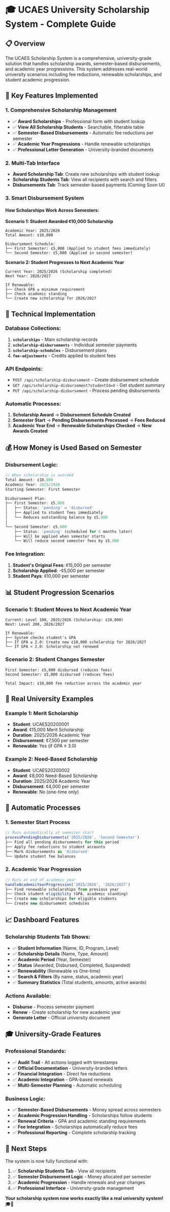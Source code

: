 # 🎓 UCAES University Scholarship System - Complete Guide

## 📋 Overview

The UCAES Scholarship System is a comprehensive, university-grade solution that handles scholarship awards, semester-based disbursements, and academic year progressions. This system addresses real-world university scenarios including fee reductions, renewable scholarships, and student academic progression.

## 🎯 Key Features Implemented

### 1. **Comprehensive Scholarship Management**
- ✅ **Award Scholarships** - Professional form with student lookup
- ✅ **View All Scholarship Students** - Searchable, filterable table
- ✅ **Semester-Based Disbursements** - Automatic fee reductions per semester
- ✅ **Academic Year Progressions** - Handle renewable scholarships
- ✅ **Professional Letter Generation** - University-branded documents

### 2. **Multi-Tab Interface**
- **Award Scholarship Tab**: Create new scholarships with student lookup
- **Scholarship Students Tab**: View all recipients with search and filters
- **Disbursements Tab**: Track semester-based payments (Coming Soon UI)

### 3. **Smart Disbursement System**

#### **How Scholarships Work Across Semesters:**

**Scenario 1: Student Awarded ¢10,000 Scholarship**
```
Academic Year: 2025/2026
Total Amount: ¢10,000

Disbursement Schedule:
├── First Semester: ¢5,000 (Applied to student fees immediately)
└── Second Semester: ¢5,000 (Applied in second semester)
```

**Scenario 2: Student Progresses to Next Academic Year**
```
Current Year: 2025/2026 (Scholarship completed)
Next Year: 2026/2027

If Renewable:
├── Check GPA ≥ minimum requirement
├── Check academic standing
└── Create new scholarship for 2026/2027
```

## 🔧 Technical Implementation

### **Database Collections:**

1. **`scholarships`** - Main scholarship records
2. **`scholarship-disbursements`** - Individual semester payments
3. **`scholarship-schedules`** - Disbursement plans
4. **`fee-adjustments`** - Credits applied to student fees

### **API Endpoints:**

- `POST /api/scholarship-disbursement` - Create disbursement schedule
- `GET /api/scholarship-disbursement?studentId=X` - Get student summary
- `PUT /api/scholarship-disbursement` - Process pending disbursements

### **Automatic Processes:**

1. **Scholarship Award** → **Disbursement Schedule Created**
2. **Semester Start** → **Pending Disbursements Processed** → **Fees Reduced**
3. **Academic Year End** → **Renewable Scholarships Checked** → **New Awards Created**

## 💰 How Money is Used Based on Semester

### **Disbursement Logic:**

```javascript
// When scholarship is awarded
Total Amount: ¢10,000
Academic Year: 2025/2026
Starting Semester: First Semester

Disbursement Plan:
├── First Semester: ¢5,000
│   ├── Status: 'pending' → 'disbursed'
│   ├── Applied to student fees immediately
│   └── Reduces outstanding balance by ¢5,000
│
└── Second Semester: ¢5,000
    ├── Status: 'pending' (scheduled for 6 months later)
    ├── Will be applied when semester starts
    └── Will reduce second semester fees by ¢5,000
```

### **Fee Integration:**

1. **Student's Original Fees**: ¢15,000 per semester
2. **Scholarship Applied**: -¢5,000 per semester
3. **Student Pays**: ¢10,000 per semester

## 📊 Student Progression Scenarios

### **Scenario 1: Student Moves to Next Academic Year**

```
Current: Level 100, 2025/2026 (Scholarship: ¢10,000)
Next: Level 200, 2026/2027

If Renewable:
├── System checks student's GPA
├── If GPA ≥ 2.0: Create new ¢10,000 scholarship for 2026/2027
└── If GPA < 2.0: Scholarship not renewed
```

### **Scenario 2: Student Changes Semester**

```
First Semester: ¢5,000 disbursed (reduces fees)
Second Semester: ¢5,000 disbursed (reduces fees)

Total Impact: ¢10,000 fee reduction across the academic year
```

## 🎯 Real University Examples

### **Example 1: Merit Scholarship**
- **Student**: UCAES20200001
- **Award**: ¢15,000 Merit Scholarship
- **Duration**: 2025/2026 Academic Year
- **Disbursement**: ¢7,500 per semester
- **Renewable**: Yes (if GPA ≥ 3.0)

### **Example 2: Need-Based Scholarship**
- **Student**: UCAES20200002  
- **Award**: ¢8,000 Need-Based Scholarship
- **Duration**: 2025/2026 Academic Year
- **Disbursement**: ¢4,000 per semester
- **Renewable**: No (one-time only)

## 🔄 Automatic Processes

### **1. Semester Start Process**
```javascript
// Runs automatically at semester start
processPendingDisbursements('2025/2026', 'Second Semester')
├── Find all pending disbursements for this period
├── Apply fee reductions to student accounts
├── Mark disbursements as 'disbursed'
└── Update student fee balances
```

### **2. Academic Year Progression**
```javascript
// Runs at end of academic year
handleAcademicYearProgression('2025/2026', '2026/2027')
├── Find renewable scholarships from previous year
├── Check student eligibility (GPA, academic standing)
├── Create new scholarships for eligible students
└── Create new disbursement schedules
```

## 📈 Dashboard Features

### **Scholarship Students Tab Shows:**
- ✅ **Student Information** (Name, ID, Program, Level)
- ✅ **Scholarship Details** (Name, Type, Amount)
- ✅ **Academic Period** (Year, Semester)
- ✅ **Status** (Awarded, Disbursed, Completed, Suspended)
- ✅ **Renewability** (Renewable vs One-time)
- ✅ **Search & Filters** (By name, status, academic year)
- ✅ **Summary Statistics** (Total students, amounts, active awards)

### **Actions Available:**
- **Disburse** - Process semester payment
- **Renew** - Create scholarship for new academic year
- **Generate Letter** - Official university document

## 🎓 University-Grade Features

### **Professional Standards:**
- ✅ **Audit Trail** - All actions logged with timestamps
- ✅ **Official Documentation** - University-branded letters
- ✅ **Financial Integration** - Direct fee reductions
- ✅ **Academic Integration** - GPA-based renewals
- ✅ **Multi-Semester Planning** - Automatic scheduling

### **Business Logic:**
- ✅ **Semester-Based Disbursements** - Money spread across semesters
- ✅ **Academic Progression Handling** - Scholarships follow students
- ✅ **Renewal Criteria** - GPA and academic standing requirements
- ✅ **Fee Integration** - Scholarships automatically reduce fees
- ✅ **Professional Reporting** - Complete scholarship tracking

## 🚀 Next Steps

The system is now fully functional with:
1. ✅ **Scholarship Students Tab** - View all recipients
2. ✅ **Semester Disbursement Logic** - Money allocated per semester  
3. ✅ **Academic Progression** - Handle renewals and year changes
4. ✅ **Professional Interface** - University-grade management

**Your scholarship system now works exactly like a real university system!** 🎓💼



